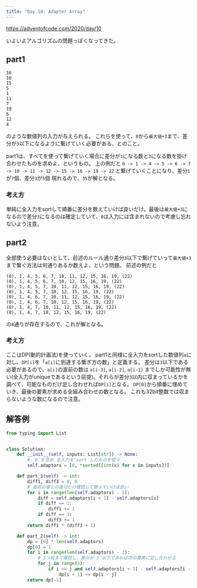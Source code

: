 ```yaml
---
title: "Day 10: Adapter Array"
---
```


https://adventofcode.com/2020/day/10

いよいよアルゴリズムの問題っぽくなってきた。


## part1

```
16
10
15
5
1
11
7
19
6
12
4
```

のような数値列の入力が与えられる。
これらを使って、`0`から`最大値+3`まで、差分が`3`以下になるように繋げていく必要がある、とのこと。

part1は、すべてを使って繋げていく場合に差分が`1`になる数と`3`になる数を掛け合わせたものを求めよ、というもの。
上の例だと `0 -> 1 -> 4 -> 5 -> 6 -> 7 -> 10 -> 11 -> 12 -> 15 -> 16 -> 19 -> 22` と繋げていくことになり、差分`1`が`7`個、差分`3`が`5`個 現れるので、`35`が解となる。


### 考え方

単純に全入力をsortして順番に差分を数えていけば良いだけ。最後は`最大値+3`になるので差分`3`になるのは確定していて、`0`は入力には含まれないので考慮し忘れないよう注意。


## part2

全部使う必要はないとして、前述のルール通り差分`3`以下で繋げていって`最大値+3`まで繋ぐ方法は何通りあるか数えよ、という問題。
前述の例だと

```
(0), 1, 4, 5, 6, 7, 10, 11, 12, 15, 16, 19, (22)
(0), 1, 4, 5, 6, 7, 10, 12, 15, 16, 19, (22)
(0), 1, 4, 5, 7, 10, 11, 12, 15, 16, 19, (22)
(0), 1, 4, 5, 7, 10, 12, 15, 16, 19, (22)
(0), 1, 4, 6, 7, 10, 11, 12, 15, 16, 19, (22)
(0), 1, 4, 6, 7, 10, 12, 15, 16, 19, (22)
(0), 1, 4, 7, 10, 11, 12, 15, 16, 19, (22)
(0), 1, 4, 7, 10, 12, 15, 16, 19, (22)
```
の`8`通りが存在するので、これが解となる。


### 考え方

ここはDP(動的計画法)を使っていく。
part1と同様に全入力をsortした数値列`a`に対し、`DP[i]`を「`a[i]`に到達する繋ぎ方の数」と定義する。
差分は`3`以下である必要があるので、`a[i]`の直前の数は `a[i-3]`, `a[i-2]`, `a[i-1]` までしか可能性が無い(全入力がuniqueであるという前提)。それらが差分`3`以内に収まっているかを調べて、可能なものだけ足し合わせれば`DP[i]`となる。
`DP[0]`から順番に埋めていき、最後の要素が求める全組み合わせの数となる。
これも32bit整数では収まらないような数になるので注意。


## 解答例

```python
from typing import List


class Solution:
    def __init__(self, inputs: List[str]) -> None:
        # `0`を含め 全入力を`sort`したものを使う
        self.adaptors = [0, *sorted([int(x) for x in inputs])]

    def part_1(self) -> int:
        diff1, diff3 = 0, 0
        # 直前の値との差分だけ確認して数えていけば良い
        for i in range(len(self.adaptors) - 1):
            diff = self.adaptors[i + 1] - self.adaptors[i]
            if diff == 1:
                diff1 += 1
            if diff == 3:
                diff3 += 1
        return diff1 * (diff3 + 1)

    def part_2(self) -> int:
        dp = [0] * len(self.adaptors)
        dp[0] = 1
        for i in range(len(self.adaptors) - 1):
            # 3つ前まで確認し、差分が`3`以下であれば次の要素に足し合わせる
            for j in range(3):
                if i >= j and self.adaptors[i + 1] - self.adaptors[i - j] <= 3:
                    dp[i + 1] += dp[i - j]
        return dp[-1]
```
